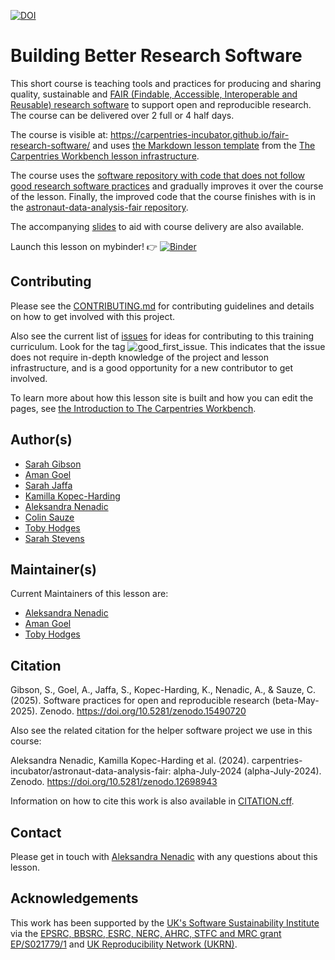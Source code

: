 [![DOI](https://zenodo.org/badge/699755985.svg)](https://zenodo.org/doi/10.5281/zenodo.12666088)

# Building Better Research Software

This short course is teaching tools and practices for producing and sharing quality, 
sustainable and [FAIR (Findable, Accessible, Interoperable and Reusable) research software](https://www.nature.com/articles/s41597-022-01710-x)
to support open and reproducible research. 
The course can be delivered over 2 full or 4 half days.

The course is visible at: https://carpentries-incubator.github.io/fair-research-software/ and uses [the Markdown lesson template][workbench-markdown-template] from the [The Carpentries Workbench lesson infrastructure][sandpaper-documentation].

The course uses the [software repository with code that does not follow good research software practices](https://github.com/carpentries-incubator/astronaut-data-analysis-not-so-good) 
and gradually improves it over the course of the lesson. Finally, the improved code that the course finishes with is in the [astronaut-data-analysis-fair repository](https://github.com/carpentries-incubator/astronaut-data-analysis-fair).

The accompanying [slides](https://docs.google.com/presentation/d/1KahaD7EGxJWXaCDKWAG6Wva4a9zo9Lp-qFyyofgM0vw/edit?usp=sharing) to aid with course delivery are also available.

Launch this lesson on mybinder! 👉 [![Binder](https://mybinder.org/badge_logo.svg)](https://mybinder.org/v2/gh/carpentries-incubator/fair-research-software/HEAD?urlpath=rstudio)

## Contributing

Please see the [CONTRIBUTING.md](CONTRIBUTING.md) for contributing guidelines and details on how to get involved with this project.

Also see the current list of [issues](https://github.com/softwaresaved/fair-research-software/issues)
for ideas for contributing to this training curriculum. Look for the tag ![good_first_issue](https://img.shields.io/badge/-good%20first%20issue-gold.svg).
This indicates that the issue does not require in-depth knowledge of the project
and lesson infrastructure,
and is a good opportunity for a new contributor to get involved.

To learn more about how this lesson site is built and how you can edit the pages, see [the Introduction to The Carpentries Workbench](https://carpentries.github.io/sandpaper-docs/).

## Author(s)

* [Sarah Gibson](https://github.com/sgibson91)
* [Aman Goel](https://github.com/amangoel185)
* [Sarah Jaffa](https://github.com/SJaffa)
* [Kamilla Kopec-Harding](https://github.com/kkh451)
* [Aleksandra Nenadic](https://github.com/anenadic)
* [Colin Sauze](https://github.com/colinsauze)
* [Toby Hodges](https://github.com/tobyhodges)
* [Sarah Stevens](https://github.com/sstevens2)

## Maintainer(s)

Current Maintainers of this lesson are:

* [Aleksandra Nenadic](https://github.com/anenadic)
* [Aman Goel](https://github.com/amangoel185)
* [Toby Hodges](https://github.com/tobyhodges)

## Citation
Gibson, S., Goel, A., Jaffa, S., Kopec-Harding, K., Nenadic, A., & Sauze, C. (2025). Software practices for open and reproducible research (beta-May-2025). Zenodo. https://doi.org/10.5281/zenodo.15490720

Also see the related citation for the helper software project we use in this course:

Aleksandra Nenadic, Kamilla Kopec-Harding et al. (2024). carpentries-incubator/astronaut-data-analysis-fair: alpha-July-2024 (alpha-July-2024). Zenodo. https://doi.org/10.5281/zenodo.12698943

Information on how to cite this work is also available in [CITATION.cff](CITATION.cff).

## Contact

Please get in touch with [Aleksandra Nenadic](a.nenadic@software.ac.uk) with any questions about this lesson.

## Acknowledgements

This work has been supported by the [UK's Software Sustainability Institute][ssi] via the [EPSRC, BBSRC, ESRC, NERC, AHRC, STFC and MRC grant EP/S021779/1](https://gow.epsrc.ukri.org/NGBOViewGrant.aspx?GrantRef=EP/S021779/1)
and [UK Reproducibility Network (UKRN)](https://www.ukrn.org/).


[sandpaper-documentation]: https://carpentries.github.io/sandpaper-docs/
[workbench-markdown-template]: https://github.com/carpentries/workbench-template-md/
[ssi]: https:/www.software.ac.uk
[ukrn]: https://www.ukrn.org/
